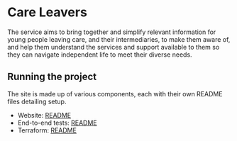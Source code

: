 # Care Leavers

The service aims to bring together and simplify relevant information for young people leaving care, and their intermediaries, to make them aware of, and help them understand the services and support available to them so they can navigate independent life to meet their diverse needs.

## Running the project

The site is made up of various components, each with their own README files detailing setup.

- Website: [README](./web/README.md)
- End-to-end tests: [README](./e2e/CareLeavers.E2ETests/README.md)
- Terraform: [README](./infrastructure/terraform/README.md)
